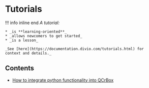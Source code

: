 # Tutorials

!!! info inline end
    _A tutorial:_

    * _is **learning-oriented**_
    * _allows newcomers to get started_
    * _is a lesson_

    _See [here](https://documentation.divio.com/tutorials.html) for context and details._

## Contents

 - [How to integrate python functionality into QCrBox](wrap_python_command.md)